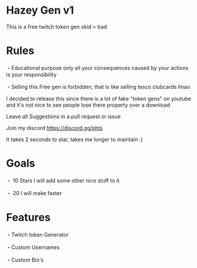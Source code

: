 # Hazey Gen v1
This is a free twitch token gen skid = bad

# Rules

・Educational purpose only all your consequences caused by your actions is your responsibility

・Selling this Free gen is forbidden, that is like selling tesco clubcards lmao

I decided to release this since there is a lot of fake "token gens" on youtube and it's not nice to see people lose there property over a download

Leave all Suggestions in a pull request or issue

Join my discord
https://discord.gg/phts

It takes 2 seconds to star, takes me longer to maintain :)

# Goals

・ 10 Stars I will add some other nice stuff to it

・ 20  I will make faster

# Features

・Twitch token Generator

・Custom Usernames

・Custom Bio's

